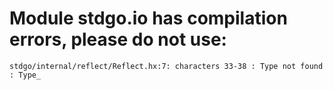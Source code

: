 # Module stdgo.io has compilation errors, please do not use:
```
stdgo/internal/reflect/Reflect.hx:7: characters 33-38 : Type not found : Type_

```

